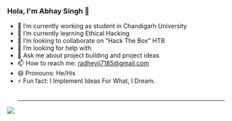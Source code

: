 ### Hola, I'm Abhay Singh 👋

- 🔭 I’m currently working as student in Chandigarh University
- 🌱 I’m currently learning Ethical Hacking 
- 👯 I’m looking to collaborate on "Hack The Box" HTB
- 🤔 I’m looking for help with 
- 💬 Ask me about project building and project ideas
- 📫 How to reach me: radheyji7185@gmail.com
- 😄 Pronouns: He/His
- ⚡ Fun fact: I Implement Ideas For What, I Dream.<br><br><hr style="color=green">
<img src="https://github-readme-stats.vercel.app/api?username=Radhey7878&show_icons=true&theme=radical">



